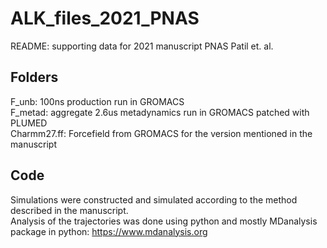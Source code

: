 # ALK_files_2021_PNAS


README: supporting data for 2021 manuscript PNAS Patil et. al.

## Folders

F_unb: 100ns production run in GROMACS <br />
F_metad: aggregate 2.6us metadynamics run in GROMACS patched with PLUMED <br />
Charmm27.ff: Forcefield from GROMACS for the version mentioned in the manuscript



## Code
Simulations were constructed and simulated according to the method described in the manuscript. <br />
Analysis of the trajectories was done using python and mostly MDanalysis package in python: https://www.mdanalysis.org
